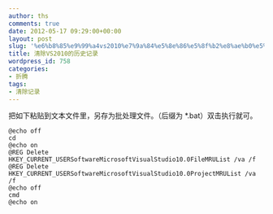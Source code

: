 ```yaml
---
author: ths
comments: true
date: 2012-05-17 09:29:00+00:00
layout: post
slug: '%e6%b8%85%e9%99%a4vs2010%e7%9a%84%e5%8e%86%e5%8f%b2%e8%ae%b0%e5%bd%95'
title: 清除VS2010的历史记录
wordpress_id: 758
categories:
- 折腾
tags:
- 清除记录
---
```


把如下粘贴到文本文件里，另存为批处理文件。（后缀为 *.bat）双击执行就可。  

    
    @echo off
    cd 
    @echo on
    @REG Delete HKEY_CURRENT_USERSoftwareMicrosoftVisualStudio10.0FileMRUList /va /f
    @REG Delete HKEY_CURRENT_USERSoftwareMicrosoftVisualStudio10.0ProjectMRUList /va /f
    @echo off
    cmd
    @echo on






